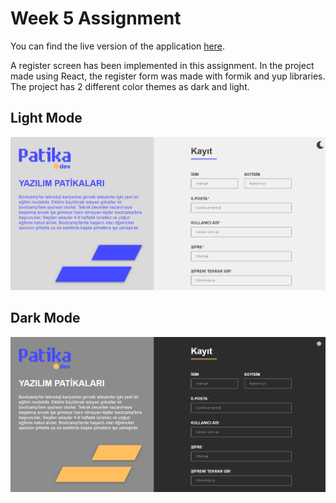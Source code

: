 # Week 5 Assignment
You can find the live version of the application [here](https://react-bootcamp-week5-assignment.vercel.app/).

A register screen has been implemented in this assignment. In the project made using React, the register form was made with formik and yup libraries. The project has 2 different color themes as dark and light.

## Light Mode
![lightMode](public/lightMode.png)

## Dark Mode
![darkMode](public/darkMode.png)
